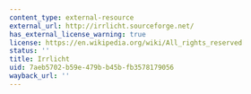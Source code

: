 ```yaml
---
content_type: external-resource
external_url: http://irrlicht.sourceforge.net/
has_external_license_warning: true
license: https://en.wikipedia.org/wiki/All_rights_reserved
status: ''
title: Irrlicht
uid: 7aeb5702-b59e-479b-b45b-fb3578179056
wayback_url: ''
---
```

